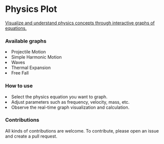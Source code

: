 # Physics Plot
<a href="https://physics-plot.vercel.app/" target="_blank">Visualize and understand physics concepts through interactive graphs of equations.</a>

<h3>Available graphs</h3>
<li>Projectile Motion</li>
<li>Simple Harmonic Motion</li>
<li>Waves</li>
<li>Thermal Expansion</li>
<li>Free Fall</li>

<h3>How to use</h3>
<li>Select the physics equation you want to graph.
<li>Adjust parameters such as frequency, velocity, mass, etc.
<li>Observe the real-time graph visualization and calculation.

<h3>Contributions</h3>
All kinds of contributions are welcome. To contribute, please open an issue and create a pull request.
